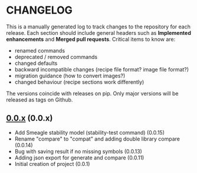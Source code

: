 # CHANGELOG

This is a manually generated log to track changes to the repository for each release.
Each section should include general headers such as **Implemented enhancements**
and **Merged pull requests**. Critical items to know are:

 - renamed commands
 - deprecated / removed commands
 - changed defaults
 - backward incompatible changes (recipe file format? image file format?)
 - migration guidance (how to convert images?)
 - changed behaviour (recipe sections work differently)

The versions coincide with releases on pip. Only major versions will be released as tags on Github.

## [0.0.x](https://github.com/buildsi/symbolator/tree/master) (0.0.x)
 - Add Smeagle stability model (stability-test command) (0.0.15)
 - Rename "compare" to "compat" and adding double library compare (0.0.14)
 - Bug with saving result if no missing symbols (0.0.13)
 - Adding json export for generate and compare (0.0.11)
 - Initial creation of project (0.0.1)

